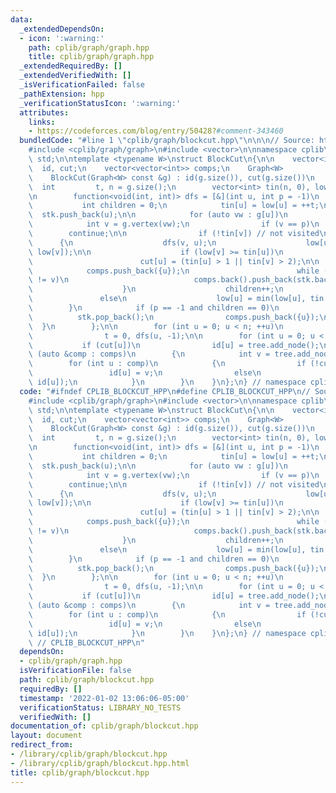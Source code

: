 ```yaml
---
data:
  _extendedDependsOn:
  - icon: ':warning:'
    path: cplib/graph/graph.hpp
    title: cplib/graph/graph.hpp
  _extendedRequiredBy: []
  _extendedVerifiedWith: []
  _isVerificationFailed: false
  _pathExtension: hpp
  _verificationStatusIcon: ':warning:'
  attributes:
    links:
    - https://codeforces.com/blog/entry/50428?#comment-343460
  bundledCode: "#line 1 \"cplib/graph/blockcut.hpp\"\n\n\n// Source: https://codeforces.com/blog/entry/50428?#comment-343460\n\
    #include <cplib/graph/graph>\n#include <vector>\n\nnamespace cplib\n{\nusing namespace\
    \ std;\n\ntemplate <typename W>\nstruct BlockCut\n{\n\n    vector<int>       \
    \  id, cut;\n    vector<vector<int>> comps;\n    Graph<W>            tree;\n\n\
    \    BlockCut(Graph<W> const &g) : id(g.size()), cut(g.size())\n    {\n      \
    \  int         t, n = g.size();\n        vector<int> tin(n, 0), low(n, 0), stk;\n\
    \n        function<void(int, int)> dfs = [&](int u, int p = -1)\n        {\n \
    \           int children = 0;\n            tin[u] = low[u] = ++t;\n          \
    \  stk.push_back(u);\n\n            for (auto vw : g[u])\n            {\n    \
    \            int v = g.vertex(vw);\n                if (v == p)\n            \
    \        continue;\n\n                if (!tin[v]) // not visited\n          \
    \      {\n                    dfs(v, u);\n                    low[u] = min(low[u],\
    \ low[v]);\n\n                    if (low[v] >= tin[u])\n                    {\n\
    \                        cut[u] = (tin[u] > 1 || tin[v] > 2);\n\n            \
    \            comps.push_back({u});\n                        while (comps.back().back()\
    \ != v)\n                            comps.back().push_back(stk.back()), stk.pop_back();\n\
    \                    }\n                    children++;\n                }\n \
    \               else\n                    low[u] = min(low[u], tin[v]);\n    \
    \        }\n            if (p == -1 and children == 0)\n            {\n      \
    \          stk.pop_back();\n                comps.push_back({u});\n          \
    \  }\n        };\n\n        for (int u = 0; u < n; ++u)\n            if (!tin[u])\n\
    \                t = 0, dfs(u, -1);\n\n        for (int u = 0; u < n; ++u)\n \
    \           if (cut[u])\n                id[u] = tree.add_node();\n\n        for\
    \ (auto &comp : comps)\n        {\n            int v = tree.add_node();\n    \
    \        for (int u : comp)\n            {\n                if (!cut[u])\n   \
    \                 id[u] = v;\n                else\n                    tree.add_undirected_edge(v,\
    \ id[u]);\n            }\n        }\n    }\n};\n} // namespace cplib\n\n\n"
  code: "#ifndef CPLIB_BLOCKCUT_HPP\n#define CPLIB_BLOCKCUT_HPP\n// Source: https://codeforces.com/blog/entry/50428?#comment-343460\n\
    #include <cplib/graph/graph>\n#include <vector>\n\nnamespace cplib\n{\nusing namespace\
    \ std;\n\ntemplate <typename W>\nstruct BlockCut\n{\n\n    vector<int>       \
    \  id, cut;\n    vector<vector<int>> comps;\n    Graph<W>            tree;\n\n\
    \    BlockCut(Graph<W> const &g) : id(g.size()), cut(g.size())\n    {\n      \
    \  int         t, n = g.size();\n        vector<int> tin(n, 0), low(n, 0), stk;\n\
    \n        function<void(int, int)> dfs = [&](int u, int p = -1)\n        {\n \
    \           int children = 0;\n            tin[u] = low[u] = ++t;\n          \
    \  stk.push_back(u);\n\n            for (auto vw : g[u])\n            {\n    \
    \            int v = g.vertex(vw);\n                if (v == p)\n            \
    \        continue;\n\n                if (!tin[v]) // not visited\n          \
    \      {\n                    dfs(v, u);\n                    low[u] = min(low[u],\
    \ low[v]);\n\n                    if (low[v] >= tin[u])\n                    {\n\
    \                        cut[u] = (tin[u] > 1 || tin[v] > 2);\n\n            \
    \            comps.push_back({u});\n                        while (comps.back().back()\
    \ != v)\n                            comps.back().push_back(stk.back()), stk.pop_back();\n\
    \                    }\n                    children++;\n                }\n \
    \               else\n                    low[u] = min(low[u], tin[v]);\n    \
    \        }\n            if (p == -1 and children == 0)\n            {\n      \
    \          stk.pop_back();\n                comps.push_back({u});\n          \
    \  }\n        };\n\n        for (int u = 0; u < n; ++u)\n            if (!tin[u])\n\
    \                t = 0, dfs(u, -1);\n\n        for (int u = 0; u < n; ++u)\n \
    \           if (cut[u])\n                id[u] = tree.add_node();\n\n        for\
    \ (auto &comp : comps)\n        {\n            int v = tree.add_node();\n    \
    \        for (int u : comp)\n            {\n                if (!cut[u])\n   \
    \                 id[u] = v;\n                else\n                    tree.add_undirected_edge(v,\
    \ id[u]);\n            }\n        }\n    }\n};\n} // namespace cplib\n\n#endif\
    \ // CPLIB_BLOCKCUT_HPP\n"
  dependsOn:
  - cplib/graph/graph.hpp
  isVerificationFile: false
  path: cplib/graph/blockcut.hpp
  requiredBy: []
  timestamp: '2022-01-02 13:06:06-05:00'
  verificationStatus: LIBRARY_NO_TESTS
  verifiedWith: []
documentation_of: cplib/graph/blockcut.hpp
layout: document
redirect_from:
- /library/cplib/graph/blockcut.hpp
- /library/cplib/graph/blockcut.hpp.html
title: cplib/graph/blockcut.hpp
---
```

